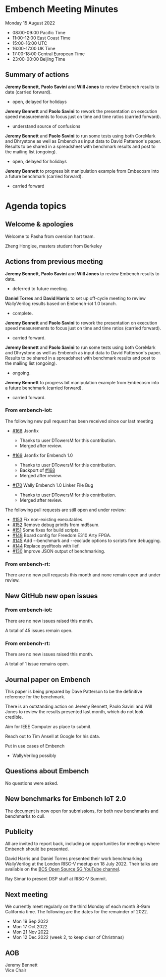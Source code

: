 # Embench Meeting Minutes

Monday 15 August 2022

- 08:00-09:00 Pacific Time
- 11:00-12:00 East Coast Time
- 15:00-16:00 UTC
- 16:00-17:00 UK Time
- 17:00-18:00 Central European Time
- 23:00-00:00 Beijing Time

## Summary of actions

**Jeremy Bennett**, **Paolo Savini** and **Will Jones** to review Embench
results to date (carried forward).

- open, delayed for holidays

**Jeremy Bennett** and **Paolo Savini** to rework the presentation on execution speed measurements to focus just on time and time ratios (carried forward).

- understand source of confusions

**Jeremy Bennett** and **Paolo Savini** to run some tests using both CoreMark and Dhrystone as well as Embench as input data to David Patterson's paper. Results to be shared in a spreadsheet with benchmark results and post to the mailing list (ongoing).

- open, delayed for holidays

**Jeremy Bennett** to progress bit manipulation example from Embecosm into a future benchmark (carried forward).

- carried forward

# Agenda topics

## Welcome & apologies

Welcome to Pasha from oversion hart team.

Zheng Honglee, masters student from Berkeley

## Actions from previous meeting

**Jeremy Bennett**, **Paolo Savini** and **Will Jones** to review Embench results to date.

- deferred to future meeting.

**Daniel Torres** and **David Harris** to set up off-cycle meeting to review WallyVerilog results based on Embench-iot 1.0 branch.

- complete.

**Jeremy Bennett** and **Paolo Savini** to rework the presentation on execution speed measurements to focus just on time and time ratios (carried forward).

- carried forward.

**Jeremy Bennett** and **Paolo Savini** to run some tests using both CoreMark and Dhrystone as well as Embench as input data to David Patterson's paper. Results to be shared in a spreadsheet with benchmark results and post to the mailing list (ongoing).

- ongoing.

**Jeremy Bennett** to progress bit manipulation example from Embecosm into a future benchmark (carried forward).

- carried forward.

### From embench-iot:

The following new pull request has been received since our last meeting

- [#168](https://github.com/embench/embench-iot/pull/168) Jsonfix
  - Thanks to user DTowersM for this contribution.
  - Merged after review.

- [#169](https://github.com/embench/embench-iot/pull/169) Jsonfix for Embench 1.0
  - Thanks to user DTowersM for this contribution.
  - Backport of [#168](https://github.com/embench/embench-iot/pull/168)
  - Merged after review.

- [#170](https://github.com/embench/embench-iot/pull/170) Wally Embench 1.0 Linker File Bug
  - Thanks to user DTowersM for this contribution.
  - Merged after review.

The following pull requests are still open and under review:

- [#153](https://github.com/embench/embench-iot/pull/153) Fix non-existing executables.
- [#152](https://github.com/embench/embench-iot/pull/152) Remove debug printfs from md5sum.
- [#151](https://github.com/embench/embench-iot/pull/151) Some fixes for build scripts.
- [#148](https://github.com/embench/embench-iot/pull/148) Board config for Freedom E310 Arty FPGA.
- [#145](https://github.com/embench/embench-iot/pull/145) Add --benchmark and --exclude options to scripts fore debugging.
- [#144](https://github.com/embench/embench-iot/pull/144) Replace pyelftools with lief.
- [#130](https://github.com/embench/embench-iot/pull/130) Improve JSON output of benchmarking.

### From embench-rt:

There are no new pull requests this month and none remain open and under review.

## New GitHub new open issues

### From embench-iot:

There are no new issues raised this month.

A total of 45 issues remain open.

### From embench-rt:

There are no new issues raised this month.

A total of 1 issue remains open.

## Journal paper on Embench

This paper is being prepared by Dave Patterson to be the definitive reference for the benchmark.

There is an outstanding action on Jeremy Bennett, Paolo Savini and Will Jones to review the results presented last month, which do not look credible.

Aim for IEEE Computer as place to submit.

Reach out to Tim Ansell at Google for his data.

Put in use cases of Embench
- WallyVerilog possibly

## Questions about Embench

No questions were asked.

## New benchmarks for Embench IoT 2.0

The [document](https://docs.google.com/document/d/1kFBsA6VEQfJ8yG6wbBwgiY6GKOYLVNJvqIfqKYYyX60/edit?usp=sharing) is now open for submissions, for both new benchmarks and benchmarks to cull.

## Publicity

All are invited to report back, including on opportunities for meetings where Embench should be presented.

David Harris and Daniel Torres presented their work benchmarking WallyVerilog at the London RISC-V meetup on 18 July 2022. Their talks are available on the [BCS Open Source SG YouTube channel](https://www.youtube.com/playlist?list=PLxde5XJWZRbRHsZk3Ws9om_dJBcogx2Pd).

Ray Simar to present DSP stuff at RISC-V Summit.

## Next meeting

We currently meet regularly on the third Monday of each month 8-9am California time.  The following are the dates for the remainder of 2022.

- Mon 19 Sep 2022
- Mon 17 Oct 2022
- Mon 21 Nov 2022
- Mon 12 Dec 2022 (week 2, to keep clear of Christmas)

## AOB


Jeremy Bennett \
Vice Chair

